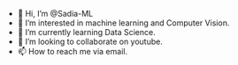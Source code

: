- 👋 Hi, I’m @Sadia-ML
- 👀 I’m interested in machine learning and Computer Vision.
- 🌱 I’m currently learning Data Science.
- 💞️ I’m looking to collaborate on youtube.
- 📫 How to reach me via email.

<!---
Sadia-ML/Sadia-ML is a ✨ special ✨ repository because its `README.md` (this file) appears on your GitHub profile.
You can click the Preview link to take a look at your changes.
--->
